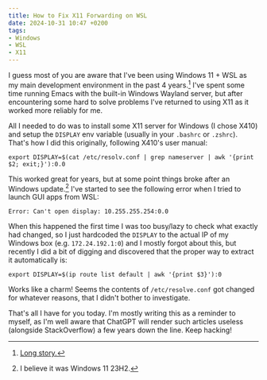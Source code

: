 ```yaml
---
title: How to Fix X11 Forwarding on WSL
date: 2024-10-31 10:47 +0200
tags:
- Windows
- WSL
- X11
---
```


I guess most of you are aware that I've been using Windows 11 + WSL as my main development environment in the past 4 years.[^1] I've spent some time running Emacs with the built-in Windows Wayland server, but after encountering some hard to solve problems I've returned to using X11 as it worked more reliably for me.

All I needed to do was to install some X11 server for Windows (I chose X410) and setup the `DISPLAY` env variable (usually in your `.bashrc` or `.zshrc`). That's how I did this originally, following X410's user manual:

```shell
export DISPLAY=$(cat /etc/resolv.conf | grep nameserver | awk '{print $2; exit;}'):0.0
```

This worked great for years, but at some point things broke after an Windows update.[^2] I've started to see the following error when I tried to launch GUI apps from WSL:

```
Error: Can't open display: 10.255.255.254:0.0
```

When this happened the first time I was too busy/lazy to check what exactly had changed, so I just hardcoded the `DISPLAY` to the actual IP of my Windows box (e.g. `172.24.192.1:0`) and I mostly forgot about this, but recently I did a bit of digging and discovered that the proper way to extract it automatically is:

```shell
export DISPLAY=$(ip route list default | awk '{print $3}'):0
```

Works like a charm! Seems the contents of `/etc/resolve.conf` got changed for whatever reasons, that I didn't bother to investigate.

That's all I have for you today. I'm mostly writing this as a reminder to myself, as I'm well aware that ChatGPT will render such articles useless (alongside StackOverflow) a few years down the line. Keep hacking!

[^1]: [Long story.](https://metaredux.com/posts/2021/07/31/back-to-linux.html)
[^2]: I believe it was Windows 11 23H2.
